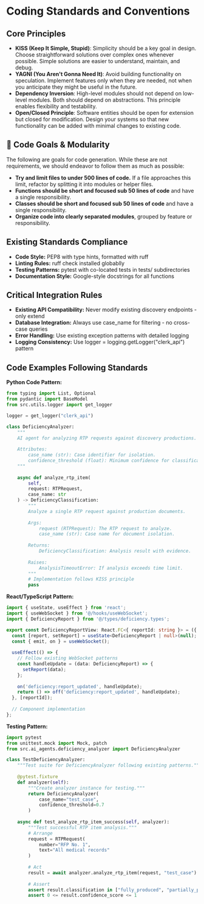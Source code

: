 # Coding Standards and Conventions

## Core Principles

- **KISS (Keep It Simple, Stupid)**: Simplicity should be a key goal in design. Choose straightforward solutions over complex ones whenever possible. Simple solutions are easier to understand, maintain, and debug.
- **YAGNI (You Aren't Gonna Need It)**: Avoid building functionality on speculation. Implement features only when they are needed, not when you anticipate they might be useful in the future.
- **Dependency Inversion**: High-level modules should not depend on low-level modules. Both should depend on abstractions. This principle enables flexibility and testability.
- **Open/Closed Principle**: Software entities should be open for extension but closed for modification. Design your systems so that new functionality can be added with minimal changes to existing code.

## 🧱 Code Goals & Modularity

The following are goals for code generation. While these are not requirements, we should endeavor to follow them as much as possible:
- **Try and limit files to under 500 lines of code.** If a file approaches this limit, refactor by splitting it into modules or helper files.
- **Functions should be short and focused sub 50 lines of code** and have a single responsibility.
- **Classes should be short and focused sub 50 lines of code** and have a single responsibility.
- **Organize code into clearly separated modules**, grouped by feature or responsibility.

## Existing Standards Compliance
- **Code Style:** PEP8 with type hints, formatted with ruff
- **Linting Rules:** ruff check installed globablly
- **Testing Patterns:** pytest with co-located tests in tests/ subdirectories
- **Documentation Style:** Google-style docstrings for all functions

## Critical Integration Rules
- **Existing API Compatibility:** Never modify existing discovery endpoints - only extend
- **Database Integration:** Always use case_name for filtering - no cross-case queries
- **Error Handling:** Use existing exception patterns with detailed logging
- **Logging Consistency:** Use logger = logging.getLogger("clerk_api") pattern

## Code Examples Following Standards

**Python Code Pattern:**
```python
from typing import List, Optional
from pydantic import BaseModel
from src.utils.logger import get_logger

logger = get_logger("clerk_api")

class DeficiencyAnalyzer:
    """
    AI agent for analyzing RTP requests against discovery productions.
    
    Attributes:
        case_name (str): Case identifier for isolation.
        confidence_threshold (float): Minimum confidence for classifications.
    """
    
    async def analyze_rtp_item(
        self, 
        request: RTPRequest, 
        case_name: str
    ) -> DeficiencyClassification:
        """
        Analyze a single RTP request against production documents.
        
        Args:
            request (RTPRequest): The RTP request to analyze.
            case_name (str): Case name for document isolation.
            
        Returns:
            DeficiencyClassification: Analysis result with evidence.
            
        Raises:
            AnalysisTimeoutError: If analysis exceeds time limit.
        """
        # Implementation follows KISS principle
        pass
```

**React/TypeScript Pattern:**
```typescript
import { useState, useEffect } from 'react';
import { useWebSocket } from '@/hooks/useWebSocket';
import { DeficiencyReport } from '@/types/deficiency.types';

export const DeficiencyReportView: React.FC<{ reportId: string }> = ({ reportId }) => {
  const [report, setReport] = useState<DeficiencyReport | null>(null);
  const { emit, on } = useWebSocket();
  
  useEffect(() => {
    // Follow existing WebSocket patterns
    const handleUpdate = (data: DeficiencyReport) => {
      setReport(data);
    };
    
    on('deficiency:report_updated', handleUpdate);
    return () => off('deficiency:report_updated', handleUpdate);
  }, [reportId]);
  
  // Component implementation
};
```

**Testing Pattern:**
```python
import pytest
from unittest.mock import Mock, patch
from src.ai_agents.deficiency_analyzer import DeficiencyAnalyzer

class TestDeficiencyAnalyzer:
    """Test suite for DeficiencyAnalyzer following existing patterns."""
    
    @pytest.fixture
    def analyzer(self):
        """Create analyzer instance for testing."""
        return DeficiencyAnalyzer(
            case_name="test_case",
            confidence_threshold=0.7
        )
    
    async def test_analyze_rtp_item_success(self, analyzer):
        """Test successful RTP item analysis."""
        # Arrange
        request = RTPRequest(
            number="RFP No. 1",
            text="All medical records"
        )
        
        # Act
        result = await analyzer.analyze_rtp_item(request, "test_case")
        
        # Assert
        assert result.classification in ["fully_produced", "partially_produced", "not_produced", "no_responsive_docs"]
        assert 0 <= result.confidence_score <= 1
```
